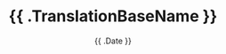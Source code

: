 ---
title: "{{ .TranslationBaseName }}"
slug: "{{ .TranslationBaseName }}"
date: "{{ .Date }}"
publishDate: "{{ .Date }}"
lastmod: "{{ .Date }}"
draft: true
categories:
  - books
bookAuthor:
bookType:
bookRating: 
bookSummary: 
---